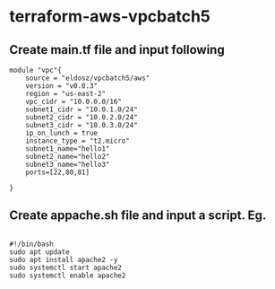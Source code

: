 # terraform-aws-vpcbatch5
## Create main.tf file and input following

```hcl
module "vpc"{
    source = "eldosz/vpcbatch5/aws"
    version = "v0.0.3"
    region = "us-east-2"
    vpc_cidr = "10.0.0.0/16"
    subnet1_cidr = "10.0.1.0/24"
    subnet2_cidr = "10.0.2.0/24"
    subnet3_cidr = "10.0.3.0/24"
    ip_on_lunch = true
    instance_type = "t2.micro"
    subnet1_name="hello1"
    subnet2_name="hello2"
    subnet3_name="hello3"
    ports=[22,80,81]

}
```  

## Create appache.sh file and input a script. Eg. 
``` hcl

#!/bin/bash
sudo apt update
sudo apt install apache2 -y
sudo systemctl start apache2
sudo systemctl enable apache2
```
